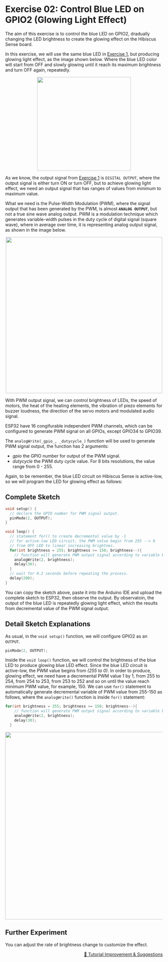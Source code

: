 # Exercise 02: Control Blue LED on GPIO2 (Glowing Light Effect)

The aim of this exercise is to control the blue LED on GPIO2, dradually changing the LED brightness to create the glowing effect on the Hibiscus Sense board.

In this exercise, we will use the same blue LED in [Exercise 1](https://github.com/myinvent/hibiscus-sense-arduino#exercise-1-control-blue-led-on-gpio2-strobe-light-effect), but producing glowing light effect, as the image shown below. Where the blue LED color will start from OFF and slowly glowing until it reach its maximum brightness and turn OFF again, repeatedly.

<p align="center"><a href="https://myduino.com/product/myd-036/"><img src="https://github.com/myduino/Hibiscus-Sense-Arduino/raw/main/references/image-exercise-two.gif" width="300"></a></p>

As we know, the output signal from [Exercise 1](https://github.com/myinvent/hibiscus-sense-arduino#exercise-1-control-blue-led-on-gpio2-strobe-light-effect) is `DIGITAL OUTPUT`, where the output signal is either turn ON or turn OFF, but to achieve glowing light effect, we need an output signal that has ranges of values from minimum to maximum value.

What we need is the Pulse-Width Modulation (PWM), where the signal output that has been generated by the PWM, is almost **`ANALOG OUTPUT`**, but not a true sine wave analog output. PWM is a modulation technique which generates variable-width pulses in the duty cycle of digital signal (square wave), where in average over time, it is representing analog output signal, as shown in the image below.

<p align="center"><a href="https://myduino.com/product/myd-036/"><img src="https://github.com/myduino/Hibiscus-Sense-Arduino/raw/main/references/image-exercise-two-a.gif" width="500"></a></p>

With PWM output signal, we can control brightness of LEDs, the speed of motors, the heat of the heating elements, the vibration of piezo elements for buzzer loudness, the direction of the servo motors and modulated audio signal.

ESP32 have 16 congifurable independent PWM channels, which can be configured to generate PWM signal on all GPIOs, except GPIO34 to GPIO39.

The `analogWrite(_gpio_, _dutycycle_)` function will be used to generate PWM signal output, the function has 2 arguments:
- _gpio_ the GPIO number for output of the PWM signal.
- _dutycycle_ the PWM duty cycle value. For 8 bits resolutions, the value range from 0 - 255.

Again, to be remember, the blue LED circuit on Hibiscus Sense is active-low, so we will program the LED for glowing effect as follows:

## Complete Sketch
```cpp
void setup() {
  // declare the GPIO number for PWM signal output.
  pinMode(2, OUTPUT);
}

void loop() {
  // statement for() to create decremental value by -1
  // for active-low LED circuit, the PWM value begin from 255 --> 0
  // from OFF LED to linear increasing brightnes.
  for(int brightness = 255; brightness >= 150; brightness--){   
    // function will generate PWM output signal according to variable brightness value
    analogWrite(2, brightness);
    delay(30);
  }
  // wait for 0.2 seconds before repeating the process.
  delay(200);
}
```

You can copy the sketch above, paste it into the Arduino IDE and upload the complete sketch to ESP32, then observe the output. By observatoin, the output of the blue LED is repeatedly glowing light effect, which the results from decremental value of the PWM signal output.

## Detail Sketch Explanations

As usual, in the `void setup()` function, we will configure GPIO2 as an `OUTPUT`.
```cpp
pinMode(2, OUTPUT);
```

Inside the `void loop()` function, we will control the brightness of the blue LED to produce glowing blue LED effect. Since the blue LED circuit is active-low, the PWM value begins from _(255 to 0)_. In order to produce, glowing effect, we need have a decremental PWM value 1 by 1, from 255 to 254, from 254 to 253, from 253 to 252 and so on until the value reach minimum PWM value, for example, 150. We can use `for()` statement to automatically generate decremental variable of PWM value from 255-150 as follows, where the `analogWrite()` function is inside `for()` statement:
```cpp
for(int brightness = 255; brightness >= 150; brightness--){   
    // function will generate PWM output signal according to variable brightness value
    analogWrite(2, brightness);
    delay(30);
  }
```

<p align="center"><a href="https://myduino.com/product/myd-036/"><img src="https://github.com/myduino/Hibiscus-Sense-Arduino/raw/main/references/image-exercise-two-b.gif" width="600"></a></p>

## Further Experiment
You can adjust the rate of brightness change to customize the effect.

<p align="right"><a href="https://forms.gle/UgpDSFc46K4MkvTM8">&#128640; Tutorial Improvement & Suggestions</a></p>